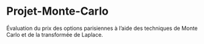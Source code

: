 # Projet-Monte-Carlo
Évaluation du prix des options parisiennes à l’aide des techniques de Monte Carlo et de la transformée de Laplace.
